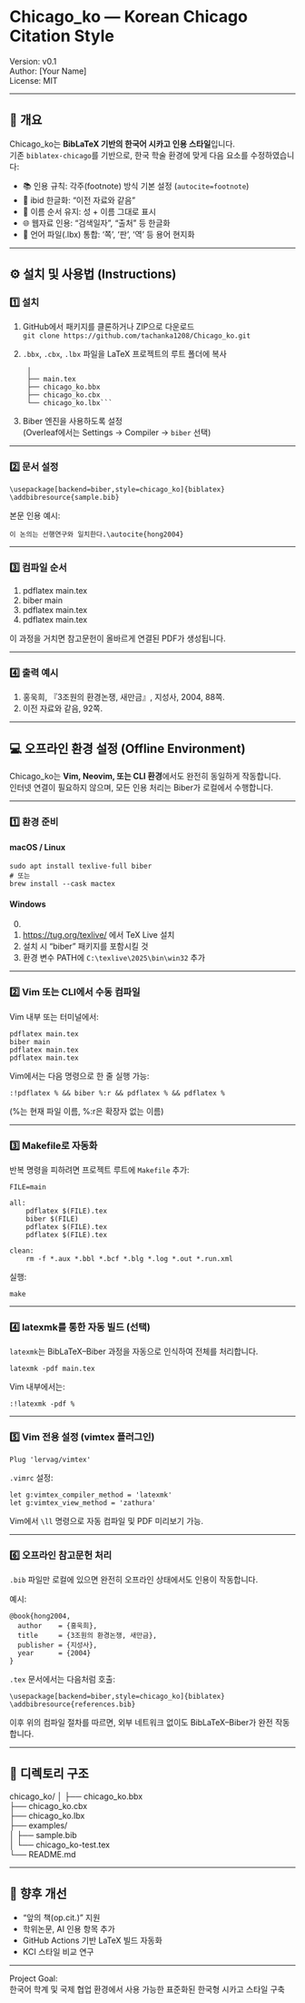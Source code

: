 # Chicago_ko — Korean Chicago Citation Style

Version: v0.1  
Author: [Your Name]  
License: MIT  

---

## 📘 개요

Chicago_ko는 **BibLaTeX 기반의 한국어 시카고 인용 스타일**입니다.  
기존 `biblatex-chicago`를 기반으로, 한국 학술 환경에 맞게 다음 요소를 수정하였습니다:

- 📚 인용 규칙: 각주(footnote) 방식 기본 설정 (`autocite=footnote`)
- 💬 ibid 한글화: “이전 자료와 같음”
- 🧍 이름 순서 유지: 성 + 이름 그대로 표시
- 🌐 웹자료 인용: “검색일자”, “출처” 등 한글화
- 🧾 언어 파일(.lbx) 통합: ‘쪽’, ‘판’, ‘역’ 등 용어 현지화

---

## ⚙️ 설치 및 사용법 (Instructions)

### 1️⃣ 설치

1. GitHub에서 패키지를 클론하거나 ZIP으로 다운로드  
       ```git clone https://github.com/tachanka1208/Chicago_ko.git```

2. `.bbx`, `.cbx`, `.lbx` 파일을 LaTeX 프로젝트의 루트 폴더에 복사  
      ``` yourproject/
       │
       ├── main.tex
       ├── chicago_ko.bbx
       ├── chicago_ko.cbx
       └── chicago_ko.lbx```

3. Biber 엔진을 사용하도록 설정  
   (Overleaf에서는 Settings → Compiler → `biber` 선택)

---

### 2️⃣ 문서 설정

    \usepackage[backend=biber,style=chicago_ko]{biblatex}
    \addbibresource{sample.bib}

본문 인용 예시:

    이 논의는 선행연구와 일치한다.\autocite{hong2004}

---

### 3️⃣ 컴파일 순서

1. pdflatex main.tex  
2. biber main  
3. pdflatex main.tex  
4. pdflatex main.tex  

이 과정을 거치면 참고문헌이 올바르게 연결된 PDF가 생성됩니다.

---

### 4️⃣ 출력 예시

1. 홍욱희, 『3조원의 환경논쟁, 새만금』, 지성사, 2004, 88쪽.  
2. 이전 자료와 같음, 92쪽.

---

## 💻 오프라인 환경 설정 (Offline Environment)

Chicago_ko는 **Vim, Neovim, 또는 CLI 환경**에서도 완전히 동일하게 작동합니다.  
인터넷 연결이 필요하지 않으며, 모든 인용 처리는 Biber가 로컬에서 수행합니다.

---

### 1️⃣ 환경 준비

#### macOS / Linux
    sudo apt install texlive-full biber
    # 또는
    brew install --cask mactex

#### Windows
0. 
1. https://tug.org/texlive/ 에서 TeX Live 설치  
2. 설치 시 “biber” 패키지를 포함시킬 것  
3. 환경 변수 PATH에 `C:\texlive\2025\bin\win32` 추가

---

### 2️⃣ Vim 또는 CLI에서 수동 컴파일

Vim 내부 또는 터미널에서:

    pdflatex main.tex
    biber main
    pdflatex main.tex
    pdflatex main.tex

Vim에서는 다음 명령으로 한 줄 실행 가능:

    :!pdflatex % && biber %:r && pdflatex % && pdflatex %

(%는 현재 파일 이름, %:r은 확장자 없는 이름)

---

### 3️⃣ Makefile로 자동화

반복 명령을 피하려면 프로젝트 루트에 `Makefile` 추가:

    FILE=main

    all:
        pdflatex $(FILE).tex
        biber $(FILE)
        pdflatex $(FILE).tex
        pdflatex $(FILE).tex

    clean:
        rm -f *.aux *.bbl *.bcf *.blg *.log *.out *.run.xml

실행:

    make

---

### 4️⃣ latexmk를 통한 자동 빌드 (선택)

`latexmk`는 BibLaTeX–Biber 과정을 자동으로 인식하여 전체를 처리합니다.

    latexmk -pdf main.tex

Vim 내부에서는:

    :!latexmk -pdf %

---

### 5️⃣ Vim 전용 설정 (vimtex 플러그인)

    Plug 'lervag/vimtex'

`.vimrc` 설정:

    let g:vimtex_compiler_method = 'latexmk'
    let g:vimtex_view_method = 'zathura'

Vim에서 `\ll` 명령으로 자동 컴파일 및 PDF 미리보기 가능.

---

### 6️⃣ 오프라인 참고문헌 처리

`.bib` 파일만 로컬에 있으면 완전히 오프라인 상태에서도 인용이 작동합니다.

예시:

    @book{hong2004,
      author    = {홍욱희},
      title     = {3조원의 환경논쟁, 새만금},
      publisher = {지성사},
      year      = {2004}
    }

`.tex` 문서에서는 다음처럼 호출:

    \usepackage[backend=biber,style=chicago_ko]{biblatex}
    \addbibresource{references.bib}

이후 위의 컴파일 절차를 따르면, 외부 네트워크 없이도 BibLaTeX–Biber가 완전 작동합니다.

---

## 📁 디렉토리 구조

chicago_ko/
│
├── chicago_ko.bbx  
├── chicago_ko.cbx  
├── chicago_ko.lbx  
├── examples/  
│   ├── sample.bib  
│   └── chicago_ko-test.tex  
└── README.md  

---

## 🧠 향후 개선

- “앞의 책(op.cit.)” 지원  
- 학위논문, AI 인용 항목 추가  
- GitHub Actions 기반 LaTeX 빌드 자동화  
- KCI 스타일 비교 연구  

---

Project Goal:  
한국어 학계 및 국제 협업 환경에서 사용 가능한 표준화된 한국형 시카고 스타일 구축
